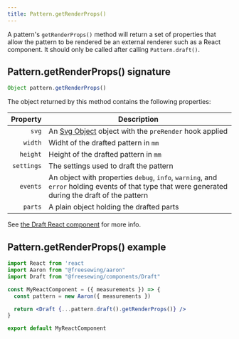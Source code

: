 ```yaml
---
title: Pattern.getRenderProps()
---
```


A pattern's `getRenderProps()` method will return a set of properties
that allow the pattern to be rendered be an external renderer such as
a React component. It should only be called after calling `Pattern.draft()`.

## Pattern.getRenderProps() signature

```js
Object pattern.getRenderProps()
```

The object returned by this method contains the following properties:

| Property | Description |
| --------:| ----------- |
| `svg` | An [Svg Object](/reference/api/svg/) object with the `preRender` hook applied |
| `width` | Widht of the drafted pattern in `mm` |
| `height` | Height of the drafted pattern in `mm` |
| `settings` | The settings used to draft the pattern |
| `events` | An object with properties `debug`, `info`, `warning`, and `error` holding events of that type that were generated during the draft of the pattern |
| `parts` | A plain object holding the drafted parts |

<Tip>

See [the Draft React component](/reference/packages/components/draft/) for more info.

</Tip>

## Pattern.getRenderProps() example

```jsx
import React from 'react
import Aaron from "@freesewing/aaron"
import Draft from "@freesewing/components/Draft"

const MyReactComponent = ({ measurements }) => {
  const pattern = new Aaron({ measurements })

  return <Draft {...pattern.draft().getRenderProps()} />
}

export default MyReactComponent
```

